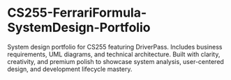 # CS255-FerrariFormula-SystemDesign-Portfolio
System design portfolio for CS255 featuring DriverPass. Includes business requirements, UML diagrams, and technical architecture. Built with clarity, creativity, and premium polish to showcase system analysis, user-centered design, and development lifecycle mastery.
